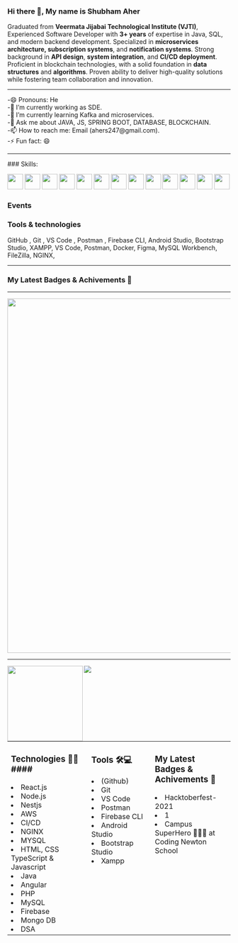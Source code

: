### Hi there 👋, My name is Shubham Aher


 Graduated from **Veermata Jijabai Technological Institute (VJTI)**,</br>
 Experienced Software Developer with **3+ years** of expertise in Java, SQL, and modern backend development. Specialized in **microservices architecture, subscription systems**, and **notification systems**. Strong background in **API design**, **system integration**, and **CI/CD deployment**. Proficient in blockchain technologies, with a solid foundation in **data structures** and **algorithms**. Proven ability to deliver high-quality solutions while fostering team collaboration and innovation.


<hr>
-😄 Pronouns: He </br>
-🔭 I’m currently working as SDE.</br>
-🌱 I’m currently learning Kafka and microservices.</br>
-💬 Ask me about JAVA, JS, SPRING BOOT, DATABASE, BLOCKCHAIN.</br>
-📫 How to reach me: Email (ahers247@gmail.com). </br> 
-⚡ Fun fact:  😄 
<hr />
### Skills:

<img src='https://img.shields.io/badge/Java-%23ED8B00.svg?logo=openjdk&logoColor=white' height='35'/> <img src='https://img.shields.io/badge/MySQL-4479A1?logo=mysql&logoColor=fff' height='35'/> <img src='https://img.shields.io/badge/Spring_Boot-6DB33F?style=for-the-badge&logo=spring-boot&logoColor=white' height='35'/> 
<img src="https://img.shields.io/badge/React-61DAFB?logo=react&logoColor=white" height="35"/>
<img src="https://img.shields.io/badge/Node.js-339933?logo=node.js&logoColor=white" height="35"/>
<img src="https://img.shields.io/badge/NestJS-E0234E?logo=nestjs&logoColor=white" height="35"/>
<img src="https://img.shields.io/badge/Ionic-3880FF?logo=ionic&logoColor=white" height="35"/>
<img src="https://img.shields.io/badge/Angular-DD0031?logo=angular&logoColor=white" height="35"/>
<img src="https://img.shields.io/badge/AWS-232F3E?logo=amazon-aws&logoColor=white" height="35"/>
<img src="https://img.shields.io/badge/DevOps-000000?logo=devops&logoColor=white" height="35"/>
<img src="https://img.shields.io/badge/Git%20CI%2FCD-F05032?logo=git&logoColor=white" height="35"/>
<img src="https://img.shields.io/badge/Python-3776AB?logo=python&logoColor=white" height="35"/>
<img src="https://img.shields.io/badge/AI%2FML-FF6F00?logo=tensorflow&logoColor=white" height="35"/>



### Events



### Tools &amp; technologies

<p>
       <span class="hidden capitalize lg:inline">GitHub ,</span>
   <span class="hidden capitalize lg:inline">Git ,</span>
     <span class="hidden capitalize lg:inline">VS Code ,</span>
    <span class="hidden capitalize lg:inline">Postman ,</span>
     <span class="hidden capitalize lg:inline">Firebase CLI, </span>
    <span class="hidden capitalize lg:inline">Android Studio, </span>
    <span class="hidden capitalize lg:inline">Bootstrap Studio, </span>
    <span class="hidden capitalize lg:inline">XAMPP, </span>
    <span class="hidden capitalize lg:inline">VS Code, </span>
    <span class="hidden capitalize lg:inline">Postman, </span>
    <span class="hidden capitalize lg:inline">Docker, </span>
    <span class="hidden capitalize lg:inline">Figma, </span>
   <span class="hidden capitalize lg:inline">MySQL Workbench, </span>
    <span class="hidden capitalize lg:inline">FileZilla, </span>
    <span class="hidden capitalize lg:inline">NGINX, </span>
</p>




<hr>

### My Latest Badges & Achivements 🎉 


---

<a href="https://github.com/ryo-ma/github-profile-trophy">
  <img width=800 src="https://github-profile-trophy.vercel.app/?username=shubhamaher2&column=6&margin-w=10"/>
</a>

---

<div>
  <img height="170" align="left" src="https://github-readme-stats.vercel.app/api?username=shubhamaher2&count_private=true&include_all_commits=true" />
  <img src="https://github-readme-stats.vercel.app/api/top-langs/?username=shubhamaher2&layout=compact" />
</div>
<td valign="top" width="50%">



<table align="center"><tr ><td valign="top" width="20%">


### Technologies 🧑‍💻####
<li>React.js </li>
<li>Node.js </li>
<li>Nestjs </li>
<li> AWS</li>
<li>CI/CD</li>
<li> NGINX </li>
<li>MYSQL</li>



<li>HTML, CSS TypeScript & Javascript</li>

<li> Java</li>
<li>Angular</li> 
<li>PHP</li> 
<li> MySQL</li>
<li> Firebase</li>
<li> Mongo DB</li>
 
<li> DSA</li>


</td>

<td valign="top" width="20%">

### Tools 🛠💻
<li>(Github) </li>
<li>Git</li> 
<li>VS Code</li>
<li>Postman</li>
<li> Firebase CLI</li>
<li>Android Studio</li>  
<li>Bootstrap  Studio</li>  
<li> Xampp</li>  

</td>
<td valign="top" width="20%">

### My Latest Badges & Achivements 🎉 

<p align="center">
<li><span class="hidden capitalize lg:inline">Hacktoberfest-2021</span>
 </li><li><span class="hidden capitalize lg:inline">1</span></li>
  </li><li><span class="hidden capitalize lg:inline">Campus SuperHero 🦸🏻‍♂️ at Coding Newton School</span></li>
</p>
</td>
<tr>
</table>


<!--
**shubhamaltpi/shubhamaltpi** is a ✨ _special_ ✨ repository because its `README.md` (this file) appears on your GitHub profile.

Here are some ideas to get you started:

- 🔭 I’m currently working on ...
- 🌱 I’m currently learning ...
- 👯 I’m looking to collaborate on ...
- 🤔 I’m looking for help with ...
- 💬 Ask me about ...
- 📫 How to reach me: ...
- 😄 Pronouns: ...
- ⚡ Fun fact: ...
-->
